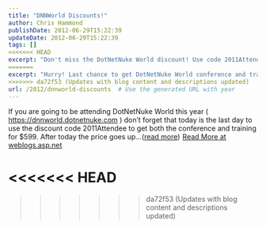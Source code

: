 ```yaml
---
title: "DNNWorld Discounts!"
author: Chris Hammond
publishDate: 2012-06-29T15:22:39
updateDate: 2012-06-29T15:22:39
tags: []
<<<<<<< HEAD
excerpt: "Don't miss the DotNetNuke World discount! Use code 2011Attendee for conference and training at $599 today."
=======
excerpt: "Hurry! Last chance to get DotNetNuke World conference and training for $599 with code 2011Attendee. Don't miss out on this deal! Read more at weblogs.asp.net."
>>>>>>> da72f53 (Updates with blog content and descriptions updated)
url: /2012/dnnworld-discounts  # Use the generated URL with year
---
```

If you are going to be attending DotNetNuke World this year ( https://dnnworld.dotnetnuke.com ) don’t forget that today is the last day to use the discount code 2011Attendee to get both the conference and training for $599. After today the price goes up...(<a href="https://weblogs.asp.net/christoc/archive/2012/06/29/dnnworld-discounts.aspx">read more</a>)<img src="https://weblogs.asp.net/aggbug.aspx?PostID=8671693" width="1" height="1"> <a href="https://weblogs.asp.net/christoc/archive/2012/06/29/dnnworld-discounts.aspx">Read More at weblogs.asp.net</a>

<<<<<<< HEAD
=======


>>>>>>> da72f53 (Updates with blog content and descriptions updated)
